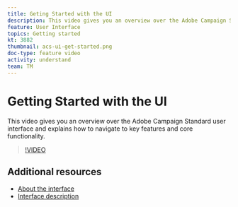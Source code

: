 ```yaml
---
title: Geting Started with the UI 
description: This video gives you an overview over the Adobe Campaign Standard user interface and the key features and core functionality.
feature: User Interface
topics: Getting started
kt: 3882
thumbnail: acs-ui-get-started.png
doc-type: feature video
activity: understand
team: TM
---
```


# Getting Started with the UI

This video gives you an overview over the Adobe Campaign Standard user interface and explains how to navigate to key features and core functionality.

>[!VIDEO](https://video.tv.adobe.com/v/18469?quality=12)

## Additional resources

* [About the interface](https://experienceleague.adobe.com/docs/campaign-standard/using/getting-started/discovering-the-interface/about-the-interface.html)
* [Interface description](https://experienceleague.adobe.com/docs/campaign-standard/using/getting-started/discovering-the-interface/interface-description.html)
